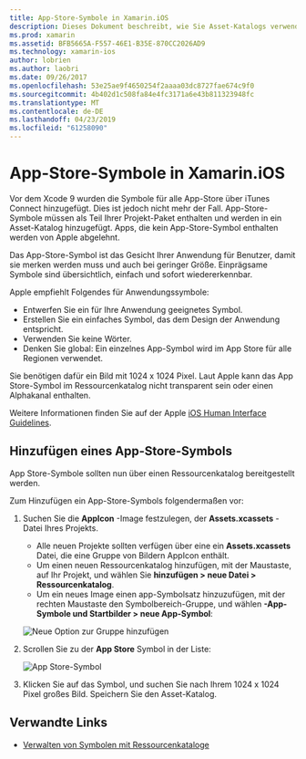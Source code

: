 ```yaml
---
title: App-Store-Symbole in Xamarin.iOS
description: Dieses Dokument beschreibt, wie Sie Asset-Katalogs verwenden, um ein App-Store-Symbol für eine Xamarin.iOS-Anwendung zu verwalten. App-Store-Symbole wurden zuvor mit iTunes Connect verwaltet.
ms.prod: xamarin
ms.assetid: BFB5665A-F557-46E1-B35E-870CC2026AD9
ms.technology: xamarin-ios
author: lobrien
ms.author: laobri
ms.date: 09/26/2017
ms.openlocfilehash: 53e25ae9f4650254f2aaaa03dc8727fae674c9f0
ms.sourcegitcommit: 4b402d1c508fa84e4fc3171a6e43b811323948fc
ms.translationtype: MT
ms.contentlocale: de-DE
ms.lasthandoff: 04/23/2019
ms.locfileid: "61258090"
---
```

# <a name="app-store-icons-in-xamarinios"></a>App-Store-Symbole in Xamarin.iOS

Vor dem Xcode 9 wurden die Symbole für alle App-Store über iTunes Connect hinzugefügt. Dies ist jedoch nicht mehr der Fall. App-Store-Symbole müssen als Teil Ihrer Projekt-Paket enthalten und werden in ein Asset-Katalog hinzugefügt. Apps, die kein App-Store-Symbol enthalten werden von Apple abgelehnt.

Das App-Store-Symbol ist das Gesicht Ihrer Anwendung für Benutzer, damit sie merken werden muss und auch bei geringer Größe. Einprägsame Symbole sind übersichtlich, einfach und sofort wiedererkennbar.

Apple empfiehlt Folgendes für Anwendungssymbole:

- Entwerfen Sie ein für Ihre Anwendung geeignetes Symbol.
- Erstellen Sie ein einfaches Symbol, das dem Design der Anwendung entspricht.
- Verwenden Sie keine Wörter.
- Denken Sie global: Ein einzelnes App-Symbol wird im App Store für alle Regionen verwendet.

Sie benötigen dafür ein Bild mit 1024 x 1024 Pixel.  Laut Apple kann das App Store-Symbol im Ressourcenkatalog nicht transparent sein oder einen Alphakanal enthalten.

Weitere Informationen finden Sie auf der Apple [iOS Human Interface Guidelines](https://developer.apple.com/ios/human-interface-guidelines/icons-and-images/image-size-and-resolution/).

## <a name="adding-an-app-store-icon"></a>Hinzufügen eines App-Store-Symbols

App Store-Symbole sollten nun über einen Ressourcenkatalog bereitgestellt werden. 

Zum Hinzufügen ein App-Store-Symbols folgendermaßen vor:

1. Suchen Sie die **AppIcon** -Image festzulegen, der **Assets.xcassets** -Datei Ihres Projekts. 
    - Alle neuen Projekte sollten verfügen über eine ein **Assets.xcassets** Datei, die eine Gruppe von Bildern AppIcon enthält.
    - Um einen neuen Ressourcenkatalog hinzufügen, mit der Maustaste, auf Ihr Projekt, und wählen Sie **hinzufügen > neue Datei > Ressourcenkatalog**.
    - Um ein neues Image einen app-Symbolsatz hinzuzufügen, mit der rechten Maustaste den Symbolbereich-Gruppe, und wählen **-App-Symbole und Startbilder > neue App-Symbol**:
    
    ![Neue Option zur Gruppe hinzufügen](app-store-icon-images/image1.png)

2. Scrollen Sie zu der **App Store** Symbol in der Liste:

    ![App Store-Symbol](app-store-icon-images/image2.png)

3. Klicken Sie auf das Symbol, und suchen Sie nach Ihrem 1024 x 1024 Pixel großes Bild. Speichern Sie den Asset-Katalog.




## <a name="related-links"></a>Verwandte Links

- [Verwalten von Symbolen mit Ressourcenkataloge](~/ios/app-fundamentals/images-icons/app-icons.md#managing)
